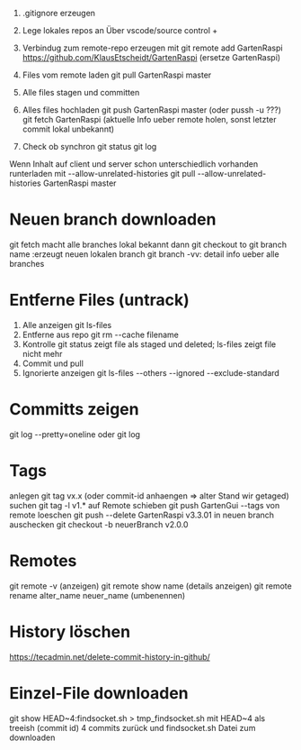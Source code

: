 1. .gitignore erzeugen

2. Lege lokales repos an
Über vscode/source control +

3. Verbindug zum remote-repo erzeugen mit
git remote add GartenRaspi https://github.com/KlausEtscheidt/GartenRaspi
(ersetze GartenRaspi)

4. Files vom remote laden
git pull GartenRaspi master

5. Alle files stagen und committen

6. Alles files hochladen
git push GartenRaspi master (oder pussh -u ???)
git fetch GartenRaspi (aktuelle Info ueber remote holen, sonst letzter commit lokal unbekannt)

6. Check ob synchron
git status
git log

Wenn Inhalt auf client und server schon unterschiedlich vorhanden runterladen mit --allow-unrelated-histories
git pull --allow-unrelated-histories GartenRaspi master

Neuen branch downloaden
=======================
git fetch macht alle branches lokal bekannt
dann git checkout to
git branch name :erzeugt neuen lokalen branch
git branch -vv: detail info ueber alle branches

Entferne Files (untrack)
========================
1. Alle anzeigen 
git ls-files
2. Entferne aus repo
git rm --cache filename
3. Kontrolle
git status zeigt file als staged und deleted; ls-files zeigt file nicht mehr
4. Commit und pull
3. Ignorierte anzeigen
git ls-files --others --ignored --exclude-standard

Committs zeigen
===============
git log --pretty=oneline
oder 
git log

Tags
====
anlegen
git tag vx.x (oder commit-id anhaengen => alter Stand wir getaged)
suchen
git tag -l v1.*
auf Remote schieben
git push GartenGui --tags
von remote loeschen
git push --delete GartenRaspi v3.3.01
in neuen branch auschecken
git checkout -b neuerBranch v2.0.0

Remotes
=======
git remote -v (anzeigen)
git remote show name (details anzeigen)
git remote rename alter_name neuer_name (umbenennen)

History löschen
===============
https://tecadmin.net/delete-commit-history-in-github/

Einzel-File downloaden
======================
git show HEAD~4:findsocket.sh > tmp_findsocket.sh
mit HEAD~4 als treeish (commit id) 4 commits zurück
und findsocket.sh Datei zum downloaden
